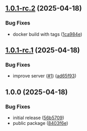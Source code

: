## [1.0.1-rc.2](https://github.com/trust0-project/smtp/compare/v1.0.1-rc.1...v1.0.1-rc.2) (2025-04-18)

### Bug Fixes

* docker build with tags ([1ca984e](https://github.com/trust0-project/smtp/commit/1ca984ebe9c810843a3b5a7442a197209f193a18))

## [1.0.1-rc.1](https://github.com/trust0-project/smtp/compare/v1.0.0...v1.0.1-rc.1) (2025-04-18)

### Bug Fixes

* improve server ([#1](https://github.com/trust0-project/smtp/issues/1)) ([ad65f93](https://github.com/trust0-project/smtp/commit/ad65f93cdf591f2a0e0f220dc4277f3bff64fc0c))

## 1.0.0 (2025-04-18)

### Bug Fixes

* initial release ([56b5709](https://github.com/trust0-project/smtp/commit/56b5709feafa713fcadd3a8b956c440470150e9d))
* public package ([8403f6e](https://github.com/trust0-project/smtp/commit/8403f6e706c400ed02ffadb2cc44e2efda93b423))
